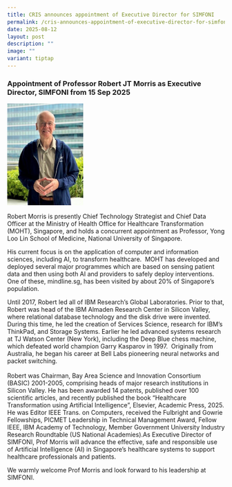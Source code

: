 ```yaml
---
title: CRIS announces appointment of Executive Director for SIMFONI
permalink: /cris-announces-appointment-of-executive-director-for-simfoni/
date: 2025-08-12
layout: post
description: ""
image: ""
variant: tiptap
---
```

<h3>Appointment of Professor Robert JT Morris as Executive Director, SIMFONI from 15 Sep 2025</h3>
<p></p>
<div class="isomer-image-wrapper">
<img style="width: 35%;" height="auto" width="100%" alt="" src="/images/Resources_News/Prof_Robert_Morris_Isomer.jpg">
</div>
<p>Robert Morris is presently Chief Technology Strategist and Chief Data
Officer at the Ministry of Health Office for Healthcare Transformation
(MOHT), Singapore, and holds a concurrent appointment as Professor, Yong
Loo Lin School of Medicine, National University of Singapore.</p>
<p>His current focus is on the application of computer and information sciences,
including AI, to transform healthcare.&nbsp; MOHT has developed and deployed
several major programmes which are based on sensing patient data and then
using both AI and providers to safely deploy interventions.&nbsp; One of
these, <a rel="noopener noreferrer nofollow" target="_blank">mindline.sg</a>,
has been visited by about 20% of Singapore’s population.&nbsp;</p>
<p>Until 2017, Robert led all of IBM Research’s Global Laboratories. Prior
to that, Robert was head of the IBM Almaden Research Center in Silicon
Valley, where relational database technology and the disk drive were invented.
During this time, he led the creation of Services Science, research for
IBM’s ThinkPad, and Storage Systems. Earlier he led advanced systems research
at TJ Watson Center (New York), including the Deep Blue chess machine,
which defeated world champion Garry Kasparov in 1997.&nbsp; Originally
from Australia, he began his career at Bell Labs pioneering neural networks
and packet switching.
<br>
<br>Robert was Chairman, Bay Area Science and Innovation Consortium (BASIC)
2001-2005, comprising heads of major research institutions in Silicon Valley.
He has been awarded 14 patents, published over 100 scientific articles,
and recently published the book “Healthcare Transformation using Artificial
Intelligence”, Elsevier, Academic Press, 2025. He was Editor IEEE Trans.
on Computers, received the Fulbright and Gowrie Fellowships, PICMET Leadership
in Technical Management Award, Fellow IEEE, IBM Academy of Technology,
Member Government University Industry Research Roundtable (US National
Academies).As Executive Director of SIMFONI, Prof Morris will <a rel="noopener noreferrer nofollow" target="_blank">advance the effective, safe and responsible use of Artificial Intelligence (AI) in Singapore’s healthcare systems to support healthcare professionals and patients.</a>
</p>
<p>We warmly welcome Prof Morris and look forward to his leadership at SIMFONI.</p>
<p></p>